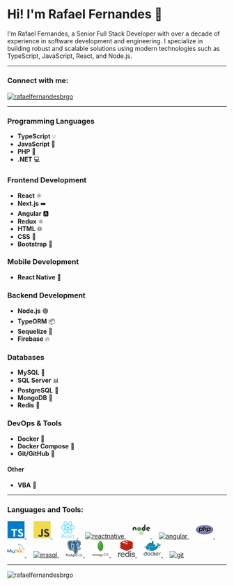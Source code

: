 <h1 align="left">Hi! I'm Rafael Fernandes 👋</h1>
I'm Rafael Fernandes, a Senior Full Stack Developer with over a decade of experience in software development and engineering. I specialize in building robust and scalable solutions using modern technologies such as TypeScript, JavaScript, React, and Node.js.

---

### **Connect with me:**

<p align="left">
<a href="https://linkedin.com/in/rafaelfernandesbrgo" target="blank"><img align="center" src="https://upload.wikimedia.org/wikipedia/commons/f/f8/LinkedIn_icon_with_text.svg" alt="rafaelfernandesbrgo" height="30" width="40" /></a>

</p>

---

### **Programming Languages**
* **TypeScript** 💡
* **JavaScript** 📜
* **PHP** 🐘
* **.NET** 💻

### **Frontend Development**
* **React** ⚛️
* **Next.js** ➡️
* **Angular** 🅰️
* **Redux** ⚛️
* **HTML** 🌐
* **CSS** 🎨
* **Bootstrap** 👟

### **Mobile Development**
* **React Native** 📱

### **Backend Development**
* **Node.js** 🟢
* **TypeORM** 📦
* **Sequelize** 🔩
* **Firebase** 🔥

### **Databases**
* **MySQL** 🐬
* **SQL Server** 📊
* **PostgreSQL** 🐘
* **MongoDB** 🍃
* **Redis** 🚀

### **DevOps & Tools**
* **Docker** 🐳
* **Docker Compose** 🐳
* **Git/GitHub** 🐙

#### **Other**
* **VBA** 📝

---

### **Languages and Tools:**
<p align="left">
  <a href="https://www.typescriptlang.org/" target="_blank" rel="noreferrer"> <img src="https://raw.githubusercontent.com/devicons/devicon/master/icons/typescript/typescript-original.svg" alt="typescript" width="40" height="40"/> </a>&nbsp;&nbsp;&nbsp;
  <a href="https://developer.mozilla.org/en-US/docs/Web/JavaScript" target="_blank" rel="noreferrer"> <img src="https://raw.githubusercontent.com/devicons/devicon/master/icons/javascript/javascript-original.svg" alt="javascript" width="40" height="40"/> </a>&nbsp;&nbsp;&nbsp;
  <a href="https://reactjs.org/" target="_blank" rel="noreferrer"> <img src="https://raw.githubusercontent.com/devicons/devicon/master/icons/react/react-original-wordmark.svg" alt="react" width="40" height="40"/> </a>&nbsp;&nbsp;&nbsp;
  <a href="https://reactnative.dev/" target="_blank" rel="noreferrer"> <img src="https://reactnative.dev/img/header_logo.svg" alt="reactnative" width="40" height="40"/> </a>&nbsp;&nbsp;&nbsp;
  <a href="https://nodejs.org" target="_blank" rel="noreferrer"> <img src="https://raw.githubusercontent.com/devicons/devicon/master/icons/nodejs/nodejs-original-wordmark.svg" alt="nodejs" width="40" height="40"/> </a>&nbsp;&nbsp;&nbsp;
  <a href="https://angular.io" target="_blank" rel="noreferrer"> <img src="https://angular.io/assets/images/logos/angular/angular.svg" alt="angular" width="40" height="40"/> </a>&nbsp;&nbsp;&nbsp;
  <a href="https://www.php.net" target="_blank" rel="noreferrer"> <img src="https://raw.githubusercontent.com/devicons/devicon/master/icons/php/php-original.svg" alt="php" width="40" height="40"/> </a>&nbsp;&nbsp;&nbsp;
  <a href="https://www.mysql.com/" target="_blank" rel="noreferrer"> <img src="https://raw.githubusercontent.com/devicons/devicon/master/icons/mysql/mysql-original-wordmark.svg" alt="mysql" width="40" height="40"/> </a>&nbsp;&nbsp;&nbsp;
  <a href="https://www.microsoft.com/en-us/sql-server" target="_blank" rel="noreferrer"> <img src="https://www.svgrepo.com/show/303229/microsoft-sql-server-logo.svg" alt="mssql" width="40" height="40"/> </a>&nbsp;&nbsp;&nbsp;
  <a href="https://www.postgresql.org" target="_blank" rel="noreferrer"> <img src="https://raw.githubusercontent.com/devicons/devicon/master/icons/postgresql/postgresql-original-wordmark.svg" alt="postgresql" width="40" height="40"/> </a>&nbsp;&nbsp;&nbsp;
  <a href="https://www.mongodb.com/" target="_blank" rel="noreferrer"> <img src="https://raw.githubusercontent.com/devicons/devicon/master/icons/mongodb/mongodb-original-wordmark.svg" alt="mongodb" width="40" height="40"/> </a>&nbsp;&nbsp;&nbsp;
  <a href="https://redis.io" target="_blank" rel="noreferrer"> <img src="https://raw.githubusercontent.com/devicons/devicon/master/icons/redis/redis-original-wordmark.svg" alt="redis" width="40" height="40"/> </a>&nbsp;&nbsp;&nbsp;
  <a href="https://www.docker.com/" target="_blank" rel="noreferrer"> <img src="https://raw.githubusercontent.com/devicons/devicon/master/icons/docker/docker-original-wordmark.svg" alt="docker" width="40" height="40"/> </a>&nbsp;&nbsp;&nbsp;
  <a href="https://git-scm.com/" target="_blank" rel="noreferrer"> <img src="https://www.vectorlogo.zone/logos/git-scm/git-scm-icon.svg" alt="git" width="40" height="40"/> </a>
</p>

---

<p align="left">
   <img src="https://github-readme-stats.vercel.app/api/top-langs?username=rafaelfernandesbrgo&show_icons=true&locale=en&layout=compact&theme=dark" alt="rafaelfernandesbrgo" />
</p>
